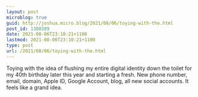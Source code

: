 ```yaml
---
layout: post
microblog: true
guid: http://joshua.micro.blog/2021/08/06/toying-with-the.html
post_id: 1380389
date: 2021-08-06T23:10:21+1100
lastmod: 2021-08-06T23:10:21+1100
type: post
url: /2021/08/06/toying-with-the.html
---
```

Toying with the idea of flushing my entire digital identity down the toilet for my 40th birthday later this year and starting a fresh. New phone number, email, domain, Apple ID, Google Account, blog, all new social accounts. It feels like a grand idea.
